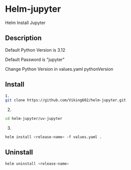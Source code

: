 # Helm-jupyter
Helm Install Jupyter

## Description

Default Python Version is 3.12

Default Password is "jupyter"

Change Python Version in values.yaml pythonVersion


## Install

```bash
1.
git clone https://github.com/Viking602/helm-jupyter.git
```
2.
```bash
cd helm-jupyter/uv-jupyter
```
3.
```bash
helm install <release-name> -f values.yaml .
```

## Uninstall
```bash
helm uninstall <release-name>
```
